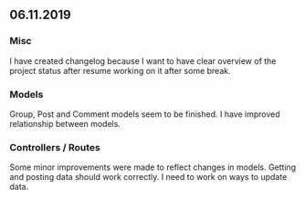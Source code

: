 ## 06.11.2019

### Misc
I have created changelog because I want to have clear overview of the project status after resume working on it after some break.

### Models
Group, Post and Comment models seem to be finished. I have improved relationship between models.


### Controllers / Routes
Some minor improvements were made to reflect changes in models. Getting and posting data should work correctly. I need to work on ways to update data.